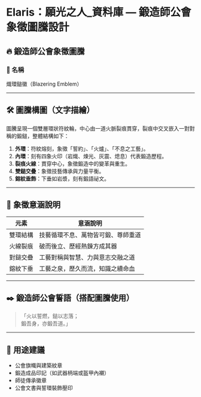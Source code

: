 
# Elaris：願光之人_資料庫 — 鍛造師公會象徵圖騰設計

## 🔥 鍛造師公會象徵圖騰

### 📛 名稱  
熾環鎚徽（Blazering Emblem）

---

## 🛠️ 圖騰構圖（文字描繪）

圖騰呈現一個雙層環狀符紋輪，中心由一道火脈裂痕貫穿，裂痕中交叉嵌入一對對稱的鍛鎚，整體結構如下：

1. **外環**：符紋熔刻，象徵「誓約」、「火爐」、「不息之工藝」。
2. **內環**：刻有四象火印（岩熾、煉光、灰震、熄息）代表鍛造歷程。
3. **裂痕火線**：貫穿中心，象徵鍛造中的變革與重生。
4. **雙鎚交疊**：象徵技藝傳承與力量平衡。
5. **鎔紋垂飾**：下垂如岩漿，刻有鍛語祕文。

---

## 🧩 象徵意涵說明

| 元素             | 意涵說明 |
|------------------|----------|
| 雙環結構         | 技藝循環不息、萬物皆可鍛、尊師重道 |
| 火線裂痕         | 破而後立、歷經熱鍊方成其器 |
| 對鎚交疊         | 工藝對稱與智慧、力與意志交融之道 |
| 鎔紋下垂         | 工藝之泉，歷久而流，知識之續命血 |

---

## ✒️ 鍛造師公會誓語（搭配圖騰使用）

>「火以誓燃，鎚以志落；  
> 鍛吾身，亦鍛吾道。」

---

## 📌 用途建議

- 公會旗幟與建築紋章
- 鍛造成品印記（如武器柄端或盔甲內襯）
- 師徒傳承徽章
- 公會文書與誓環裝飾壓印
